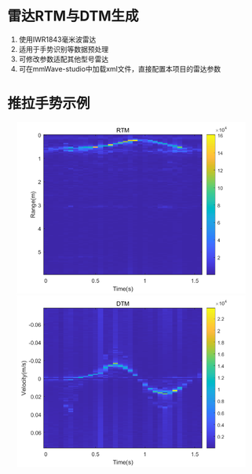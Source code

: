 # 雷达RTM与DTM生成
1. 使用IWR1843毫米波雷达
2. 适用于手势识别等数据预处理
3. 可修改参数适配其他型号雷达
4. 可在mmWave-studio中加载xml文件，直接配置本项目的雷达参数
# 推拉手势示例
<div align="center">
    <img src="swingRTM.png" height=350>
    <img src="swingDTM.png" height=350>
</div>